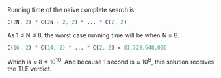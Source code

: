 Running time of the naive complete search is

```mathematica
C(2N, 2) * C(2N - 2, 2) * ... * C(2, 2)
```

As 1 ≤ N ≤ 8, the worst case running time will be when N = 8.

``` mathematica
C(16, 2) * C(14, 2) * ... * C(2, 2) = 81,729,648,000
```

Which is ≈ 8 * 10<sup>10</sup>. And because 1 second is ≈ 10<sup>8</sup>, this solution receives the TLE verdict.
